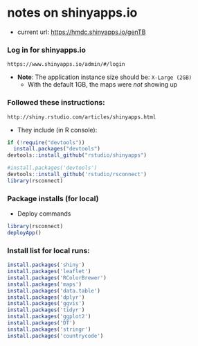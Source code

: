 # notes on shinyapps.io

- current url: https://hmdc.shinyapps.io/genTB

### Log in for shinyapps.io
```
https://www.shinyapps.io/admin/#/login
```

- **Note**: The application instance size should be: ```X-Large (2GB)```
  - With the default 1GB, the maps were *not* showing up


### Followed these instructions:
```
http://shiny.rstudio.com/articles/shinyapps.html
```

- They include (in R console):
```R
if (!require("devtools"))
  install.packages("devtools")
devtools::install_github("rstudio/shinyapps")

#install.packages('devtools')
devtools::install_github('rstudio/rsconnect')
library(rsconnect)
```


### Package installs (for local)


- Deploy commands

```R
library(rsconnect)
deployApp()
```

### Install list for local runs:

```R
install.packages('shiny')
install.packages('leaflet')
install.packages('RColorBrewer')
install.packages('maps')
install.packages('data.table')
install.packages('dplyr')
install.packages('ggvis')
install.packages('tidyr')
install.packages('ggplot2')
install.packages('DT')
install.packages('stringr')
install.packages('countrycode')
```
